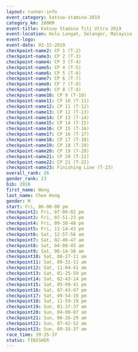 ```yaml
---
layout: runner-info 
event_category: katsuo-stamina-2019 
category_km: 200KM 
event-title: Katsuo Stamina Titi Ultra 2019 
event-location: Hulu Langat, Selangor, Malaysia 
event-logo: 
event-date: 03-15-2019 
checkpoint-name2: CP 1 (T-2) 
checkpoint-name3: CP 2 (T-3) 
checkpoint-name4: CP 3 (T-4) 
checkpoint-name5: CP 4 (T-5) 
checkpoint-name6: CP 5 (T-6) 
checkpoint-name7: CP 6 (T-7) 
checkpoint-name8: CP 7 (T-8) 
checkpoint-name9: CP 8 (T-9) 
checkpoint-name10: CP 9 (T-10) 
checkpoint-name11: CP 10 (T-11) 
checkpoint-name12: CP 11 (T-12) 
checkpoint-name13: CP 12 (T-13) 
checkpoint-name14: CP 13 (T-14) 
checkpoint-name15: CP 14 (T-15) 
checkpoint-name16: CP 15 (T-16) 
checkpoint-name17: CP 16 (T-17) 
checkpoint-name18: CP 17 (T-18) 
checkpoint-name19: CP 18 (T-19) 
checkpoint-name20: CP 19 (T-20) 
checkpoint-name21: CP 20 (T-21) 
checkpoint-name22: CP 21 (T-22) 
checkpoint-name23: Finishing Line (T-23) 
overall_rank: 26
gender_rank: 23
bib: 2018
first_name: Wong
last_name: Chee Hong
gender: M
start: Fri, 06-00-00 pm
checkpoint2: Fri, 07-00-02 pm
checkpoint3: Fri, 07-51-23 pm
checkpoint4: Fri, 09-38-48 pm
checkpoint5: Fri, 11-14-43 pm
checkpoint6: Sat, 12-57-56 am
checkpoint7: Sat, 02-46-47 am
checkpoint8: Sat, 04-08-45 am
checkpoint9: Sat, 06-14-38 am
checkpoint10: Sat, 08-27-11 am
checkpoint11: Sat, 09-31-11 am
checkpoint12: Sat, 11-04-41 am
checkpoint13: Sat, 01-25-59 pm
checkpoint14: Sat, 02-43-14 pm
checkpoint15: Sat, 05-09-41 pm
checkpoint16: Sat, 07-43-47 pm
checkpoint17: Sat, 09-54-19 pm
checkpoint18: Sat, 11-59-19 pm
checkpoint19: Sun, 01-37-37 am
checkpoint20: Sun, 04-00-07 am
checkpoint21: Sun, 06-26-29 am
checkpoint22: Sun, 07-42-52 am
checkpoint23: Sun, 09-35-37 am
race_time: 39-35-37
status: FINISHER
---
```

